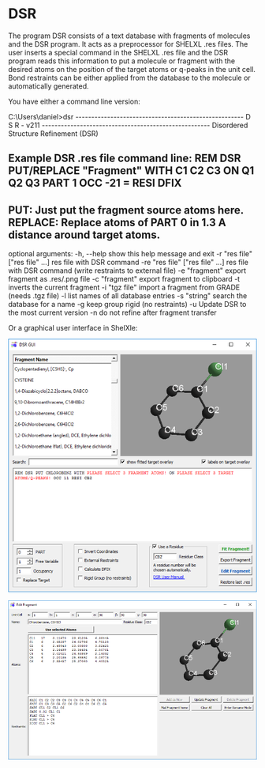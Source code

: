 DSR
===

The program DSR consists of a text database with fragments of molecules and the DSR program. 
It acts as a preprocessor for SHELXL .res files. The user inserts a special command in the SHELXL .res file 
and the DSR program reads this information to put a molecule or fragment with the desired atoms on the position 
of the target atoms or q-peaks in the unit cell. Bond restraints can be either applied from the database to the molecule 
or automatically generated.

You have either a command line version:

C:\Users\daniel>dsr
----------------------------------------------------- D S R - v211 -----------------------------------------------------
Disordered Structure Refinement (DSR)

Example DSR .res file command line:
REM DSR PUT/REPLACE "Fragment" WITH C1 C2 C3 ON Q1 Q2 Q3 PART 1 OCC -21 =
  RESI DFIX
-----------------------------------------------------------------------------------------------------------------------
   PUT:     Just put the fragment source atoms here.
   REPLACE: Replace atoms of PART 0 in 1.3 A distance around target atoms.
-----------------------------------------------------------------------------------------------------------------------

optional arguments:
  -h, --help            show this help message and exit
  -r "res file" ["res file" ...]
                        res file with DSR command
  -re "res file" ["res file" ...]
                        res file with DSR command (write restraints to external file)
  -e "fragment"         export fragment as .res/.png file
  -c "fragment"         export fragment to clipboard
  -t                    inverts the current fragment
  -i "tgz file"         import a fragment from GRADE (needs .tgz file)
  -l                    list names of all database entries
  -s "string"           search the database for a name
  -g                    keep group rigid (no restraints)
  -u                    Update DSR to the most current version
  -n                    do not refine after fragment transfer

Or a graphical user interface in ShelXle:

![DSR main window](https://github.com/dkratzert/DSR/blob/master/pictures/dsr_shelxle.png?raw=true)

![DSR editor](https://github.com/dkratzert/DSR/blob/master/pictures/dsr_editor.png?raw=true)
